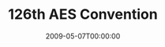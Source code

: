 ---
acronym: AES Convention
date: '2009-05-07T00:00:00'
ext_url: http://www.aes.org/events/126/
location: Munich, Germany
submission_date: '2008-12-09T00:00:00'
title: 126th AES Convention
---